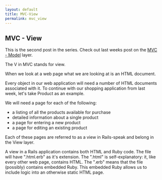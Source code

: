 ```yaml
---
layout: default
title: MVC-View
permalink: mvc_view
---
```


## MVC - View

This is the second post in the series. Check out last weeks post on the [MVC - Model](http://railsgirlsbne.com/mvc_model) layer.

The V in MVC stands for view.

When we look at a web page what we are looking at is an HTML document.

Every object in our web application will need a number of HTML documents associated with it. To continue with our shopping application from last week, let's take Product as an example.

We will need a page for each of the following:
* a listing of all the products available for purchase
* detailed information about a single product
* a page for entering a new product
* a page for editing an existing product

Each of these pages are referred to as a view in Rails-speak and belong in the View layer.

A view in a Rails application contains both HTML and Ruby code. The file will have ".html.erb" as it's extension. The ".html" is self-explanatory: it, like every other web page, contains HTML. The ".erb" means that the file (possibly) contains embedded Ruby. This embedded Ruby allows us to include logic into an otherwise static HTML page.

